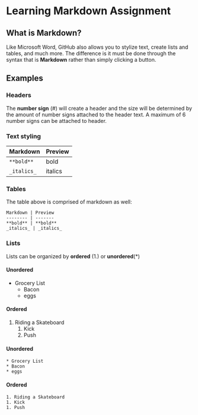 # Learning Markdown Assignment

## What is Markdown?
Like Microsoft Word, GitHub also allows you to stylize text, create lists and tables, and much more. The difference is it must be done through the syntax that is **Markdown** rather than simply clicking a button.

## Examples
### Headers
The **number sign** (#) will create a header and the size will be determined by the amount of number signs attached to the header text. A maximum of 6 number signs can be attached to header.
### Text styling
Markdown |	Preview
-------- | -------
`**bold**` |	bold
`_italics_`	| italics
### Tables
The table above is comprised of markdown as well:

`Markdown | Preview`  
`-------- | -------`  
`**bold** | **bold**`  
`_italics_ | _italics_`  
### Lists
Lists can be organized by **ordered** (1.) or **unordered**(*)

#### Unordered
* Grocery List
  * Bacon
  * eggs
#### Ordered
1. Riding a Skateboard
    1. Kick
    1. Push
#### Unordered
`* Grocery List`  
`* Bacon`  
`* eggs`  
#### Ordered
`1. Riding a Skateboard`  
    `1. Kick`  
    `1. Push`  
    
